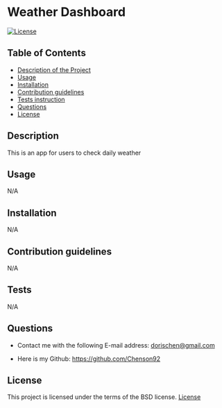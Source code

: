 
  # Weather Dashboard
    
  [![License](https://img.shields.io/badge/License-BSD_3--Clause-blue.svg)](https://opensource.org/licenses/BSD-3-Clause)
  
  ## Table of Contents
  - [Description of the Project](#description)
  - [Usage](#usage)
  - [Installation](#installation)
  - [Contribution guidelines](#contributing)
  - [Tests instruction](#tests)
  - [Questions](#questions)
  - [License](#license)

  ## Description
  This is an app for users to check daily weather

  ## Usage
  N/A

  ## Installation
  N/A

  ## Contribution guidelines
  N/A

  ## Tests
  N/A

  ## Questions
  - Contact me with the following E-mail address:
  dorischen@gmail.com

  - Here is my Github:
  https://github.com/Chenson92

  ## License
  This project is licensed under the terms of the BSD license. 
  [License](https://opensource.org/licenses/BSD-3-Clause) 
